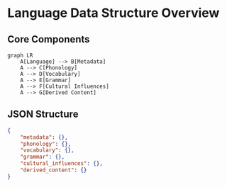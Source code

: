 # Language Data Structure Overview

## Core Components

```mermaid
graph LR
    A[Language] --> B[Metadata]
    A --> C[Phonology]
    A --> D[Vocabulary]
    A --> E[Grammar]
    A --> F[Cultural Influences]
    A --> G[Derived Content]
```

## JSON Structure

```json
{
    "metadata": {},
    "phonology": {},
    "vocabulary": {},
    "grammar": {},
    "cultural_influences": {},
    "derived_content": {}
}
```
